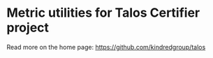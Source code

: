 # Metric utilities for Talos Certifier project
Read more on the home page: https://github.com/kindredgroup/talos